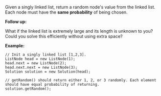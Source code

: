 Given a singly linked list, return a random node's value from the linked list. Each node must have the **same probability** of being chosen.

**Follow up:**

What if the linked list is extremely large and its length is unknown to you? Could you solve this efficiently without using extra space?

**Example:**

```
// Init a singly linked list [1,2,3].
ListNode head = new ListNode(1);
head.next = new ListNode(2);
head.next.next = new ListNode(3);
Solution solution = new Solution(head);

// getRandom() should return either 1, 2, or 3 randomly. Each element should have equal probability of returning.
solution.getRandom();
```
